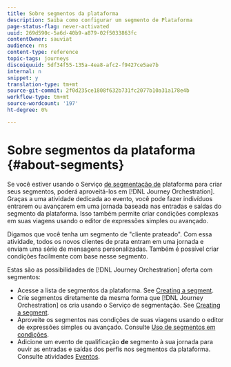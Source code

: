 ```yaml
---
title: Sobre segmentos da plataforma
description: Saiba como configurar um segmento de Plataforma
page-status-flag: never-activated
uuid: 269d590c-5a6d-40b9-a879-02f5033863fc
contentOwner: sauviat
audience: rns
content-type: reference
topic-tags: journeys
discoiquuid: 5df34f55-135a-4ea8-afc2-f9427ce5ae7b
internal: n
snippet: y
translation-type: tm+mt
source-git-commit: 2f0d235ce1808f632b731fc2077b10a31a178e4b
workflow-type: tm+mt
source-wordcount: '197'
ht-degree: 0%

---
```



# Sobre segmentos da plataforma {#about-segments}

Se você estiver usando o Serviço [de segmentação de](https://docs.adobe.com/content/help/en/experience-platform/segmentation/home.html) plataforma para criar seus segmentos, poderá aproveitá-los em [!DNL Journey Orchestration]. Graças a uma atividade dedicada ao evento, você pode fazer indivíduos entrarem ou avançarem em uma jornada baseada nas entradas e saídas do segmento da plataforma. Isso também permite criar condições complexas em suas viagens usando o editor de expressões simples ou avançado.

Digamos que você tenha um segmento de &quot;cliente prateado&quot;. Com essa atividade, todos os novos clientes de prata entram em uma jornada e enviam uma série de mensagens personalizadas. Também é possível criar condições facilmente com base nesse segmento.

Estas são as possibilidades de [!DNL Journey Orchestration] oferta com segmentos:

* Acesse a lista de segmentos da plataforma. See [Creating a segment](../segment/creating-a-segment.md).
* Crie segmentos diretamente da mesma forma que [!DNL Journey Orchestration] os cria usando o Serviço de segmentação. See [Creating a segment](../segment/creating-a-segment.md).
* Aproveite os segmentos nas condições de suas viagens usando o editor de expressões simples ou avançado. Consulte [Uso de segmentos em condições](../segment/using-a-segment.md).
* Adicione um evento de qualificação **de** segmento à sua jornada para ouvir as entradas e saídas dos perfis nos segmentos da plataforma. Consulte atividades [Eventos](../building-journeys/event-activities.md#segment-qualification).

